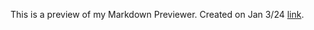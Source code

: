 This is a preview of my Markdown Previewer.
Created on Jan 3/24
[link](https://lookmeup1.github.io/Markdown/).
